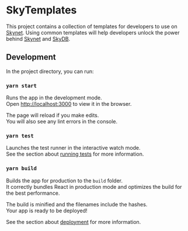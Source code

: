 # SkyTemplates

This project contains a collection of templates for developers to use on
[Skynet](https://siasky.net). Using common templates will help developers
unlock the power behind [Skynet](https://siasky.net) and
[SkyDB](https://blog.sia.tech/skydb-a-mutable-database-for-the-decentralized-web-7170beeaa985).

## Development

In the project directory, you can run:

### `yarn start`

Runs the app in the development mode.\
Open [http://localhost:3000](http://localhost:3000) to view it in the browser.

The page will reload if you make edits.\
You will also see any lint errors in the console.

### `yarn test`

Launches the test runner in the interactive watch mode.\
See the section about [running
tests](https://facebook.github.io/create-react-app/docs/running-tests) for
more information.

### `yarn build`

Builds the app for production to the `build` folder.\
It correctly bundles React in production mode and optimizes the build for
the best performance.

The build is minified and the filenames include the hashes.\
Your app is ready to be deployed!

See the section about
[deployment](https://facebook.github.io/create-react-app/docs/deployment) for
more information.

